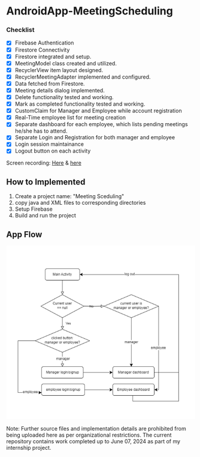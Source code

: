 # AndroidApp-MeetingScheduling
### Checklist
- [x] Firebase Authentication
- [x] Firestore Connectivity
- [x] Firestore integrated and setup.
- [x] MeetingModel class created and utilized.
- [x] RecyclerView item layout designed.
- [x] RecyclerMeetingAdapter implemented and configured.
- [x] Data fetched from Firestore.
- [x] Meeting details dialog implemented.
- [x] Delete functionality tested and working.
- [x] Mark as completed functionality tested and working.
- [x] CustomClaim for Manager and Employee while account registration
- [x] Real-Time employee list for meeting creation
- [x] Separate dashboard for each employee, which lists pending meetings he/she has to attend.
- [x] Separate Login and Registration for both manager and employee
- [x] Login session maintainance
- [x] Logout button on each activity

Screen recording: [Here](https://drive.google.com/file/d/17pHHSKzviEStPFG6Lf5Gh_CUAH8VubrF/view?usp=sharing) & [here](https://drive.google.com/file/d/1cSwevspSGQwvaVQ1Kq5kkEkg8ZET71nT/view?usp=drive_link)

## How to Implemented
1. Create a project name: "Meeting Sceduling"
2. copy java and XML files to corresponding directories 
3. Setup Firebase
4. Build and run the project

## App Flow
![alt text](https://github.com/noorulhuda-kk/AndroidApp-MeetingScheduling/blob/main/meeting%20app%20flow.png)

Note: Further source files and implementation details are prohibited from being uploaded here as per organizational restrictions. The current repository contains work completed up to June 07, 2024 as part of my internship project.
